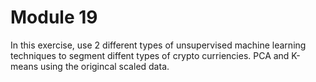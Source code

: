 # Module 19

In this exercise, use 2 different types of unsupervised machine learning techniques to segment diffent types of crypto curriencies. PCA and K-means using the origincal scaled data. 